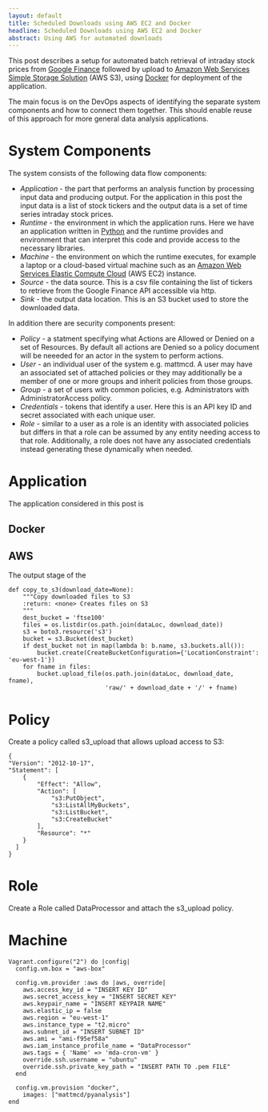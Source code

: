 ```yaml
---
layout: default
title: Scheduled Downloads using AWS EC2 and Docker
headline: Scheduled Downloads using AWS EC2 and Docker
abstract: Using AWS for automated downloads
---
```

This post describes a setup for automated batch retrieval of
intraday stock prices from [Google Finance](https://www.google.co.uk/finance) 
followed by upload to 
[Amazon Web Services Simple Storage Solution](https://aws.amazon.com/s3) (AWS S3),
using [Docker](https://www.docker.com) for deployment of the application.  

The main focus is on the DevOps aspects of identifying the separate system 
components and how to connect them together.  This should enable reuse of
this approach for more general data analysis applications. 

# System Components
The system consists of the following data flow components:

- *Application* - the part that performs an analysis function by processing
  input data and producing output.  For the application in this post the
  input data is a list of stock tickers and the output data is a set of
  time series intraday stock prices.
- *Runtime* - the environment in which the application runs.  Here we have
  an application written in [Python](https://www.python.org) and the
  runtime provides and environment that can interpret this code and provide
  access to the necessary libraries.
- *Machine* - the environment on which the runtime executes, for
  example a laptop or a cloud-based virtual machine such as an [Amazon Web
  Services Elastic Compute Cloud](https://aws.amazon.com/ec2) (AWS EC2)
  instance.
- *Source* - the data source.  This is a csv file containing the list of tickers to
  retrieve from the Google Finance API accessible via http.
- *Sink* - the output data location.  This is an S3 bucket used to store
  the downloaded data.

In addition there are security components present:

- *Policy* - a statment specifying what Actions are Allowed or Denied on a set
  of Resources.  By default all actions are Denied so a policy document
  will be neeeded for an actor in the system to perform actions.
- *User* - an individual user of the system e.g. mattmcd.  A user may have
  an associated set of attached policies or they may additionally be a
  member of one or more groups and inherit policies from those groups.
- *Group* - a set of users with common policies, e.g. Administrators with
  AdministratorAccess policy.  
- *Credentials* - tokens that identify a user.  Here this is an API key ID
  and secret associated with each unique user.
- *Role* - similar to a user as a role is an identity with associated
  policies but differs in that a role can be assumed by any entity needing
  access to that role.  Additionally, a role does not have any associated
  credentials instead generating these dynamically when needed.

# Application
The application considered in this post is 


## Docker


## AWS
The output stage of the 

    def copy_to_s3(download_date=None):
        """Copy downloaded files to S3
        :return: <none> Creates files on S3
        """
        dest_bucket = 'ftse100'
        files = os.listdir(os.path.join(dataLoc, download_date))
        s3 = boto3.resource('s3')
        bucket = s3.Bucket(dest_bucket)
        if dest_bucket not in map(lambda b: b.name, s3.buckets.all()):
            bucket.create(CreateBucketConfiguration={'LocationConstraint': 'eu-west-1'})
        for fname in files:
            bucket.upload_file(os.path.join(dataLoc, download_date, fname),
                               'raw/' + download_date + '/' + fname)

# Policy
Create a policy called s3\_upload that allows upload access to S3:

    {
    "Version": "2012-10-17",
    "Statement": [
        {
            "Effect": "Allow",
            "Action": [
                "s3:PutObject",
                "s3:ListAllMyBuckets",
                "s3:ListBucket",
                "s3:CreateBucket"
            ],
            "Resource": "*"
        }
      ]
    }

# Role 
Create a Role called DataProcessor and attach the s3\_upload policy. 

# Machine

    Vagrant.configure("2") do |config|
      config.vm.box = "aws-box"
      
      config.vm.provider :aws do |aws, override|
        aws.access_key_id = "INSERT KEY ID"
        aws.secret_access_key = "INSERT SECRET KEY"
        aws.keypair_name = "INSERT KEYPAIR NAME"
        aws.elastic_ip = false 
        aws.region = "eu-west-1"
        aws.instance_type = "t2.micro"
        aws.subnet_id = "INSERT SUBNET ID"
        aws.ami = "ami-f95ef58a"
        aws.iam_instance_profile_name = "DataProcessor"
        aws.tags = { 'Name' => 'mda-cron-vm' }
        override.ssh.username = "ubuntu"
        override.ssh.private_key_path = "INSERT PATH TO .pem FILE"
      end

      config.vm.provision "docker",
        images: ["mattmcd/pyanalysis"]
    end
